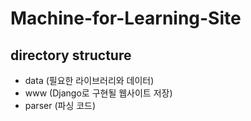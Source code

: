 # Machine-for-Learning-Site

## directory structure
* data (필요한 라이브러리와 데이터)
* www (Django로 구현될 웹사이트 저장)
* parser (파싱 코드)